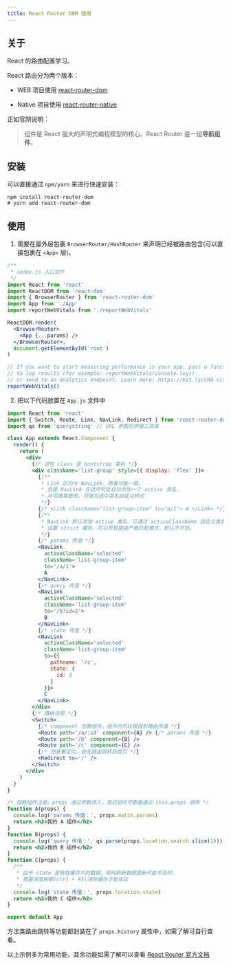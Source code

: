 ```yaml
---
title: React Router DOM 使用
---
```


## 关于

React 的路由配置学习。

React 路由分为两个版本：

- WEB 项目使用 [react-router-dom](https://reactrouter.com/web/guides/quick-start)

- Native 项目使用 [react-router-native](https://reactrouter.com/native/guides/quick-start)

正如官网说明：

> 组件是 React 强大的声明式编程模型的核心。React Router 是一组**导航组件**。

## 安装

可以直接通过 `npm/yarn` 来进行快速安装：

```shell
npm install react-router-dom
# yarn add react-router-dom
```

## 使用

1. 需要在最外层包裹 `BrowserRouter/HashRouter` 来声明已经被路由包含(可以直接包裹在 `<App>` 层)。

```jsx {11-13}
/**
 * index.js 入口文件
 */
import React from 'react'
import ReactDOM from 'react-dom'
import { BrowserRouter } from 'react-router-dom'
import App from './App'
import reportWebVitals from './reportWebVitals'

ReactDOM.render(
  <BrowserRouter>
    <App {...params} />
  </BrowserRouter>,
  document.getElementById('root')
)

// If you want to start measuring performance in your app, pass a function
// to log results (for example: reportWebVitals(console.log))
// or send to an analytics endpoint. Learn more: https://bit.ly/CRA-vitals
reportWebVitals()
```

2. 把以下代码放置在 `App.js` 文件中

```jsx {2,3,11-46,48-56,62-79}
import React from 'react'
import { Switch, Route, Link, NavLink, Redirect } from 'react-router-dom'
import qs from 'querystring' // URL 参数拉拼接工具库

class App extends React.Component {
  render() {
    return (
      <div>
        {/* 这些 class 是 bootstrap 类名 */}
        <div className='list-group' style={{ display: 'flex' }}>
          {/**
           * Link 区别与 NavLink，两者功能一致，
           * 但是 NavLink 在选中时会自动添加一个 active 类名，
           * 并可按需更改，可做为选中类名自定义样式
           */}
          {/* <Link className="list-group-item" to="a/1"> A </Link> */}
          {/**
           * NavLink 默认添加 active 类名，可通过 activeClassName 自定义类名。
           * 设置 strict 属性，可以开启路由严格匹配模式，默认不开启。
           */}
          {/* params 传值 */}
          <NavLink
            activeClassName='selected'
            className='list-group-item'
            to='/a/1'>
            A
          </NavLink>
          {/* query 传值 */}
          <NavLink
            activeClassName='selected'
            className='list-group-item'
            to='/b?id=2'>
            B
          </NavLink>
          {/* state 传值 */}
          <NavLink
            activeClassName='selected'
            className='list-group-item'
            to={{
              pathname: '/c',
              state: {
                id: 3
              }
            }}>
            C
          </NavLink>
        </div>
        {/* 路由注册 */}
        <Switch>
          {/* component 包裹组件，组件内可以接收到路由传值 */}
          <Route path='/a/:id' component={A} /> {/* params 传值 */}
          <Route path='/b' component={B} />
          <Route path='/c' component={C} />
          {/* 兜底重定向，查无路由跳转到首页 */}
          <Redirect to='/' />
        </Switch>
      </div>
    )
  }
}

/* 函数组件注册，props 通过参数传入，类式组件可直接通过 this.props 调用 */
function A(props) {
  console.log('params 传值：', props.match.params)
  return <h2>我的 A 组件</h2>
}
function B(props) {
  console.log('query 传值：', qs.parse(props.location.search.slice(1)))
  return <h2>我的 B 组件</h2>
}
function C(props) {
  /**
   * 由于 state 是获取缓存中的数据，单纯刷新数据更新可能不及时，
   * 需要深度刷新(ctrl + F5)清除缓存才能体现
   */
  console.log('state 传值：', props.location.state)
  return <h2>我的 C 组件</h2>
}

export default App
```

方法类路由跳转等功能都封装在了 `props.history` 属性中，如需了解可自行查看。

以上示例多为常用功能，其余功能如需了解可以查看 [React Router 官方文档](https://reactrouter.com/web/guides/quick-start)
